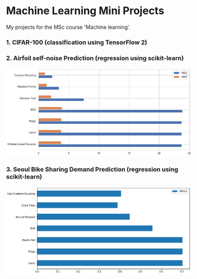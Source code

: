 # Machine Learning Mini Projects
My projects for the MSc course 'Machine learning'.

### 1. CIFAR-100 (classification using TensorFlow 2)

### 2. Airfoil self-noise Prediction (regression using scikit-learn)

<img src="imgs/airfoil.png">

### 3. Seoul Bike Sharing Demand Prediction (regression using scikit-learn)

<img src="imgs/bike.png">


